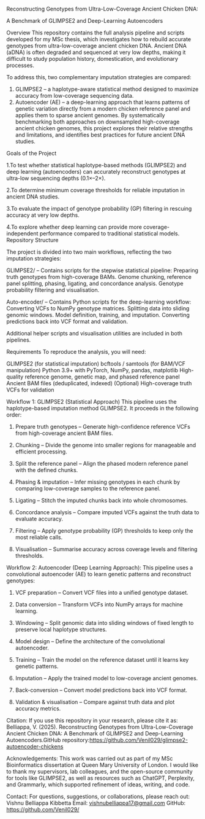 Reconstructing Genotypes from Ultra-Low-Coverage Ancient Chicken DNA:

A Benchmark of GLIMPSE2 and Deep-Learning Autoencoders

Overview
This repository contains the full analysis pipeline and scripts developed for my MSc thesis, which investigates how to rebuild accurate genotypes from ultra-low-coverage ancient chicken DNA. Ancient DNA (aDNA) is often degraded and sequenced at very low depths, making it difficult to study population history, domestication, and evolutionary processes.

To address this, two complementary imputation strategies are compared:
1. GLIMPSE2 – a haplotype-aware statistical method designed to maximize accuracy from low-coverage sequencing data.
2. Autoencoder (AE) – a deep-learning approach that learns patterns of genetic variation directly from a modern chicken reference panel and applies them to sparse ancient genomes.
By systematically benchmarking both approaches on downsampled high-coverage ancient chicken genomes, this project explores their relative strengths and limitations, and identifies best practices for future ancient DNA studies.

Goals of the Project

1.To test whether statistical haplotype-based methods (GLIMPSE2) and deep learning (autoencoders) can accurately reconstruct genotypes at ultra-low sequencing depths (0.1×–2×).

2.To determine minimum coverage thresholds for reliable imputation in ancient DNA studies.

3.To evaluate the impact of genotype probability (GP) filtering in rescuing accuracy at very low depths.

4.To explore whether deep learning can provide more coverage-independent performance compared to traditional statistical models.
Repository Structure

The project is divided into two main workflows, reflecting the two imputation strategies:

GLIMPSE2/ – Contains scripts for the stepwise statistical pipeline:
Preparing truth genotypes from high-coverage BAMs.
Genome chunking, reference panel splitting, phasing, ligating, and concordance analysis.
Genotype probability filtering and visualisation.

Auto-encoder/ – Contains Python scripts for the deep-learning workflow:
Converting VCFs to NumPy genotype matrices.
Splitting data into sliding genomic windows.
Model definition, training, and imputation.
Converting predictions back into VCF format and validation.

Additional helper scripts and visualisation utilities are included in both pipelines.

Requirements
To reproduce the analysis, you will need:

GLIMPSE2 (for statistical imputation)
bcftools / samtools (for BAM/VCF manipulation)
Python 3.9+ with PyTorch, NumPy, pandas, matplotlib
High-quality reference genome, genetic map, and phased reference panel
Ancient BAM files (deduplicated, indexed)
(Optional) High-coverage truth VCFs for validation

Workflow 1: GLIMPSE2 (Statistical Approach)
This pipeline uses the haplotype-based imputation method GLIMPSE2. It proceeds in the following order:

1. Prepare truth genotypes – Generate high-confidence reference VCFs from high-coverage ancient BAM files.

2. Chunking – Divide the genome into smaller regions for manageable and efficient processing.

3. Split the reference panel – Align the phased modern reference panel with the defined chunks.

4. Phasing & imputation – Infer missing genotypes in each chunk by comparing low-coverage samples to the reference panel.

5. Ligating – Stitch the imputed chunks back into whole chromosomes.

6. Concordance analysis – Compare imputed VCFs against the truth data to evaluate accuracy.

7. Filtering – Apply genotype probability (GP) thresholds to keep only the most reliable calls.

8. Visualisation – Summarise accuracy across coverage levels and filtering thresholds.

Workflow 2: Autoencoder (Deep Learning Approach):
This pipeline uses a convolutional autoencoder (AE) to learn genetic patterns and reconstruct genotypes:

1. VCF preparation – Convert VCF files into a unified genotype dataset.

2. Data conversion – Transform VCFs into NumPy arrays for machine learning.

3. Windowing – Split genomic data into sliding windows of fixed length to preserve local haplotype structures.

4. Model design – Define the architecture of the convolutional autoencoder.

5. Training – Train the model on the reference dataset until it learns key genetic patterns.

6. Imputation – Apply the trained model to low-coverage ancient genomes.

7. Back-conversion – Convert model predictions back into VCF format.

8. Validation & visualisation – Compare against truth data and plot accuracy metrics.

Citation:
If you use this repository in your research, please cite it as:
Belliappa, V. (2025). Reconstructing Genotypes from Ultra-Low-Coverage Ancient Chicken DNA: A Benchmark of GLIMPSE2 and Deep-Learning Autoencoders.GitHub repository:https://github.com/Venil029/glimpse2-autoencoder-chickens

Acknowledgements:
This work was carried out as part of my MSc Bioinformatics dissertation at Queen Mary University of London.
I would like to thank my supervisors, lab colleagues, and the open-source community for tools like GLIMPSE2, as well as resources such as ChatGPT, Perplexity, and Grammarly, which supported refinement of ideas, writing, and code.

Contact:
For questions, suggestions, or collaborations, please reach out:
Vishnu Belliappa Kibbetta
Email: vishnubelliappa17@gmail.com
GitHub: https://github.com/Venil029/
